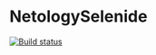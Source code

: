 # NetologySelenide
[![Build status](https://ci.appveyor.com/api/projects/status/xr38vbvecgihq2i8?svg=true)](https://ci.appveyor.com/project/DENIVON95/netologyselenide)
